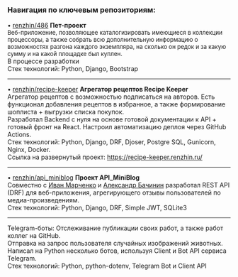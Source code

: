 ### Навигация по ключевым репозиториям:

• [renzhin/486](https://github.com/renzhin/486) <b>Пет-проект</b><br>
<font size="2">Веб-приложение, позволяющее каталогизировать имеющиеся в коллекции процессоры, а также собрать всю дополнительную информацию о возможностях разгона каждого экземпляра, на сколько он редок и за какую сумму и на какой площадке был куплен.<br></font>
В процессе разработки<br>
Стек технологий: Python, Django, Bootstrap<br>
***

• [renzhin/recipe-keeper](https://github.com/renzhin/recipe-keeper) <b>Агрегатор рецептов Recipe Keeper</b><br>
Агрегатор рецептов с возможностью подписаться на авторов. Есть функционал добавления рецептов в избранное, а также формирование шоплиста + выгрузки списка покупок.<br>
Разработал Backend с нуля на основе готовой документации к API + готовый фронт на React.
Настроил автоматизацию деплоя через GitHub Actions.<br>
Стек технологий: Python, Django, DRF, Djoser, Postgre SQL, Gunicorn, Nginx, Docker.<br>
Ссылка на развернутый проект: https://recipe-keeper.renzhin.ru/ 
***

• [renzhin/api_miniblog](https://github.com/renzhin/api_miniblog) <b>Проект API_MiniBlog</b><br>
Совместно с [Иван Марченко](@IvanMarchenko69) и [Александр Бачинин](@WizardsNo) разработал REST API (DRF) для веб-приложения, агрегирующего отзывы пользователей по медиа-произведениям.<br>
Стек технологий: Python, Django, DRF, Simple JWT, SQLite3
***

Telegram-боты: Отслеживание публикации своих работ, а также работ коллег на GitHub.<br>
Отправка на запрос пользователя случайных изображений животных.<br>
Написал на Python несколько ботов, используя Client и Bot API сервиса Telegram.<br>
Стек технологий: Python, python-dotenv, Telegram Bot и Client API

<!--
**renzhin/renzhin** is a ✨ _special_ ✨ repository because its `README.md` (this file) appears on your GitHub profile.

Here are some ideas to get you started:

- 🔭 I’m currently working on ...
- 🌱 I’m currently learning ...
- 👯 I’m looking to collaborate on ...
- 🤔 I’m looking for help with ...
- 💬 Ask me about ...
- 📫 How to reach me: ...
- 😄 Pronouns: ...
- ⚡ Fun fact: ...
-->
